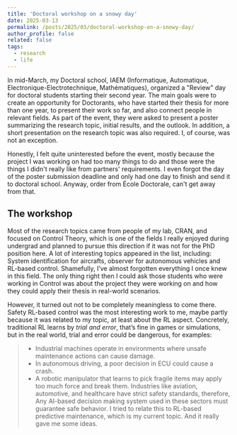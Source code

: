 ```yaml
---
title: 'Doctoral workshop on a snowy day'
date: 2025-03-13
permalink: /posts/2025/03/doctoral-workshop-on-a-snowy-day/
author_profile: false
related: false
tags:
  - research
  - life
---
```

In mid-March, my Doctoral school, IAEM (Informatique, Automatique, Electronique-Electrotechnique, Mathématiques), organized a "Review" day for doctoral students starting their second year. The main goals were to create an opportunity for Doctorants, who have started their thesis for more than one year, to present their work so far, and also connect people in relevant fields. As part of the event, they were asked to present a poster summarizing the research topic, initial results, and the outlook. In addition, a short presentation on the research topic was also required. I, of course, was not an exception.

Honestly, I felt quite uninterested before the event, mostly because the project I was working on had too many things to do and those were the things I didn't really like from partners' requirements. I even forgot the day of the poster submission deadline and only had one day to finish and send it to doctoral school. Anyway, order from École Doctorale, can't get away from that.

## The workshop
Most of the research topics came from people of my lab, CRAN, and focused on Control Theory, which is one of the fields I really enjoyed during undergrad and planned to pursue this direction if it was not for the PhD position here. A lot of interesting topics appeared in the list, including: System identification for aircrafts, observer for autonomous vehicles and RL-based control. Shamefully, I’ve almost forgotten everything I once knew in this field. The only thing right then I could ask those students who were working in Control was about the project they were working on and how they could apply their thesis in real-world scenarios.

However, it turned out not to be completely meaningless to come there. Safety RL-based control was the most interesting work to me, maybe partly because it was related to my topic, at least about the RL aspect. Concretely, traditional RL learns by <em>trial and error</em>, that’s fine in games or simulations, but in the real world, trial and error could be dangerous, for examples:
> - Industrial machines operate in environments where unsafe maintenance actions can cause damage.
> - In autonomous driving, a poor decision in ECU could cause a crash.
> - A robotic manipulator that learns to pick fragile items may apply too much force and break them.
Industries like aviation, automotive, and healthcare have strict safety standards, therefore, Any AI-based decision making system used in these sectors must guarantee safe behavior. I tried to relate this to RL-based predictive maintenance, which is my current topic. And it really gave me some ideas.

